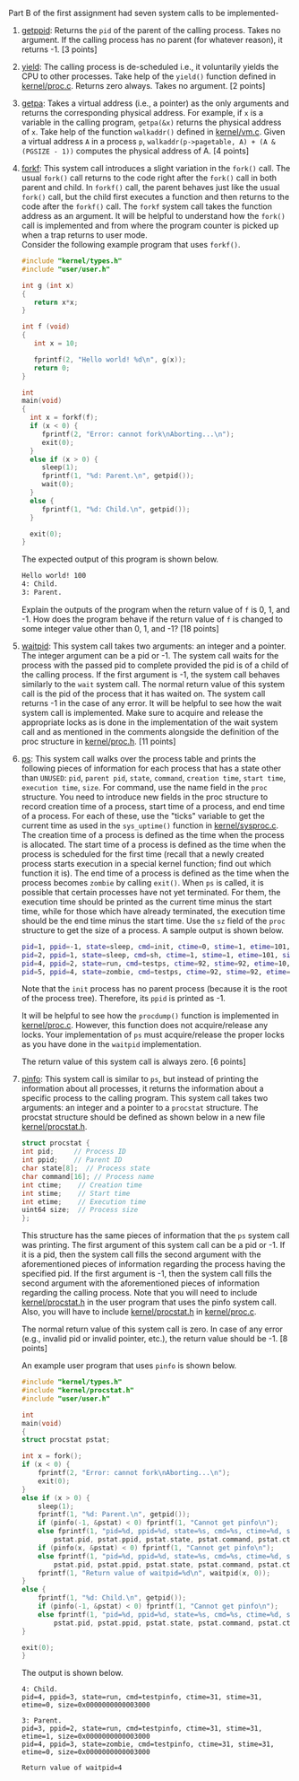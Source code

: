 Part B of the first assignment had seven system calls to be implemented-

1. [getppid](): Returns the `pid` of the parent of the calling process. Takes no argument. If the calling process has no parent (for whatever reason), it returns -1. [3 points]

2. [yield](): The calling process is de-scheduled i.e., it voluntarily yields the CPU to other processes. Take help of the `yield()` function defined in [kernel/proc.c](../xv6-riscv/kernel/proc.c). Returns zero always. Takes no argument. [2 points]

3. [getpa](): Takes a virtual address (i.e., a pointer) as the only arguments and returns the corresponding physical address. For example, if `x` is a variable in the calling program, `getpa(&x)` returns the physical address of `x`. Take help of the function `walkaddr()` defined in [kernel/vm.c](../xv6-riscv/kernel/vm.c). Given a virtual address `A` in a process `p`, `walkaddr(p->pagetable, A) + (A & (PGSIZE - 1))` computes the physical address of A. [4 points]

4. [forkf](): This system call introduces a slight variation in the `fork()` call. The usual `fork()` call returns to the code right after the `fork()` call in both parent and child. In `forkf()` call, the parent behaves just like the usual `fork()` call, but the child first executes a function and then returns to the code after the `forkf()` call. The `forkf` system call takes the function address as an argument. It will be helpful to understand how the `fork()` call is implemented and from where the program counter is picked up when a trap returns to user mode.<br>
Consider the following example program that uses `forkf()`. <br>

    ```C
    #include "kernel/types.h"
    #include "user/user.h"

    int g (int x)
    {
       return x*x;
    }

    int f (void)
    {
       int x = 10;

       fprintf(2, "Hello world! %d\n", g(x));
       return 0;
    }

    int
    main(void)
    {
      int x = forkf(f);
      if (x < 0) {
         fprintf(2, "Error: cannot fork\nAborting...\n");
         exit(0);
      }
      else if (x > 0) {
         sleep(1);
         fprintf(1, "%d: Parent.\n", getpid());
         wait(0);
      }
      else {
         fprintf(1, "%d: Child.\n", getpid());
      }

      exit(0);
    }
    ```

    The expected output of this program is shown below.

    ```bash
    Hello world! 100
    4: Child.
    3: Parent.
    ```

    Explain the outputs of the program when the return value of `f` is 0, 1, and -1. How does the program behave if the return value of `f` is changed to some integer value other than 0, 1, and -1? [18 points]

5. [waitpid](): This system call takes two arguments: an integer and a pointer. The integer argument can be a pid or -1. The system call waits for the process with the passed pid to complete provided the pid is of a child of the calling process. If the first argument is -1, the system call behaves similarly to the `wait` system call. The normal return value of this system call is the pid of the process that it has waited on. The system call returns -1 in the case of any error. It will be helpful to see how the wait system call is implemented. Make sure to acquire and release the appropriate locks as is done in the implementation of the wait system call and as mentioned in the comments alongside the definition of the proc structure
in [kernel/proc.h](../xv6-riscv/kernel/). [11 points]

6. [ps](): This system call walks over the process table and prints the following pieces of information for each process that has a state other than `UNUSED`: `pid`, `parent pid`, `state`, `command`, `creation time`, `start time`, `execution time`, `size`. For command, use the name field in the `proc` structure. You need to introduce new fields in the proc structure to record creation time of a process, start time of a process, and end time of a process. For each of these, use the "ticks" variable to get the current time as used in the `sys_uptime()` function in [kernel/sysproc.c](../xv6-riscv/kernel/sysproc.c). The creation time of a process is defined as the time when the process is allocated. The start time of a process is defined as the time when the process is scheduled for the first time (recall that a newly created process starts execution in a special kernel function; find out which function it is). The end time of a process is defined as the time when the process becomes `zombie` by calling `exit()`. When `ps` is called, it is possible that certain processes have not yet terminated. For them, the execution time should be printed as the current time minus the start time, while for those which have already terminated, the execution time should be the end time minus the start time. Use the `sz` field of the `proc` structure to get the size of a process. A sample output is shown below.
    ```bash
    pid=1, ppid=-1, state=sleep, cmd=init, ctime=0, stime=1, etime=101, size=0x0000000000003000
    pid=2, ppid=1, state=sleep, cmd=sh, ctime=1, stime=1, etime=101, size=0x0000000000004000
    pid=4, ppid=2, state=run, cmd=testps, ctime=92, stime=92, etime=10, size=0x0000000000003000
    pid=5, ppid=4, state=zombie, cmd=testps, ctime=92, stime=92, etime=1, size=0x0000000000003000
    ```

    Note that the `init` process has no parent process (because it is the root of the process tree). Therefore, its `ppid` is printed as -1.

    It will be helpful to see how the `procdump()` function is implemented in [kernel/proc.c](../xv6-riscv/kernel/proc.c). However, this function does not acquire/release any locks. Your implementation of `ps` must acquire/release the proper locks as you have done in the `waitpid` implementation.

    The return value of this system call is always zero. [6 points]

7. [pinfo](): This system call is similar to `ps`, but instead of printing the information about all processes, it returns the information about a specific process to the calling program. This system call takes two arguments: an integer and a pointer to a `procstat` structure. The procstat structure should be defined as shown below in a new file [kernel/procstat.h](../xv6-riscv/kernel/procstat.h).

    ```C
    struct procstat {
    int pid;     // Process ID
    int ppid;    // Parent ID
    char state[8];  // Process state
    char command[16]; // Process name
    int ctime;    // Creation time
    int stime;    // Start time
    int etime;    // Execution time
    uint64 size;  // Process size
    };
    ```
    This structure has the same pieces of information that the `ps` system call was printing. The first argument of this system call can be a pid or -1. If it is a pid, then the system call fills the second argument with the aforementioned pieces of information regarding the process having the specified pid. If the first argument is -1, then the system call fills the second argument with the aforementioned pieces of information regarding the calling process. Note that you will need to include [kernel/procstat.h](../xv6-riscv/kernel/procstat.h) in the user program that uses the pinfo system call. Also, you will have to include [kernel/procstat.h](../xv6-riscv/kernel/procstat.h) in [kernel/proc.c](../xv6-riscv/kernel/proc.c). 

    The normal return value of this system call is zero. In case of any error (e.g., invalid pid or invalid pointer, etc.), the return value should be -1. [8 points]

    An example user program that uses `pinfo` is shown below.

    ```C
    #include "kernel/types.h"
    #include "kernel/procstat.h"
    #include "user/user.h"

    int
    main(void)
    {
    struct procstat pstat;

    int x = fork();
    if (x < 0) {
        fprintf(2, "Error: cannot fork\nAborting...\n");
        exit(0);
    }
    else if (x > 0) {
        sleep(1);
        fprintf(1, "%d: Parent.\n", getpid());
        if (pinfo(-1, &pstat) < 0) fprintf(1, "Cannot get pinfo\n");
        else fprintf(1, "pid=%d, ppid=%d, state=%s, cmd=%s, ctime=%d, stime=%d, etime=%d, size=%p\n",
            pstat.pid, pstat.ppid, pstat.state, pstat.command, pstat.ctime, pstat.stime, pstat.etime, pstat.size);
        if (pinfo(x, &pstat) < 0) fprintf(1, "Cannot get pinfo\n");
        else fprintf(1, "pid=%d, ppid=%d, state=%s, cmd=%s, ctime=%d, stime=%d, etime=%d, size=%p\n\n",
            pstat.pid, pstat.ppid, pstat.state, pstat.command, pstat.ctime, pstat.stime, pstat.etime, pstat.size);
        fprintf(1, "Return value of waitpid=%d\n", waitpid(x, 0));
    }
    else {
        fprintf(1, "%d: Child.\n", getpid());
        if (pinfo(-1, &pstat) < 0) fprintf(1, "Cannot get pinfo\n");
        else fprintf(1, "pid=%d, ppid=%d, state=%s, cmd=%s, ctime=%d, stime=%d, etime=%d, size=%p\n\n",
            pstat.pid, pstat.ppid, pstat.state, pstat.command, pstat.ctime, pstat.stime, pstat.etime, pstat.size);
    }

    exit(0);
    }
    ```

    The output is shown below.

    ```
    4: Child.
    pid=4, ppid=3, state=run, cmd=testpinfo, ctime=31, stime=31, etime=0, size=0x0000000000003000

    3: Parent.
    pid=3, ppid=2, state=run, cmd=testpinfo, ctime=31, stime=31, etime=1, size=0x0000000000003000
    pid=4, ppid=3, state=zombie, cmd=testpinfo, ctime=31, stime=31, etime=0, size=0x0000000000003000

    Return value of waitpid=4
    ```